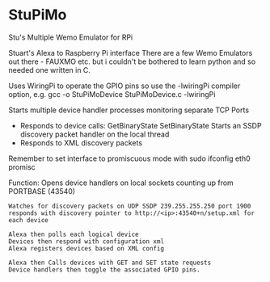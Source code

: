 # StuPiMo
Stu's Multiple Wemo Emulator for RPi

Stuart's Alexa to Raspberry Pi interface 
There are a few Wemo Emulators out there - FAUXMO etc. but i couldn't be bothered
to learn python and so needed one written in C.

Uses WiringPi to operate the GPIO pins
so use the -lwiringPi compiler option,
	e.g.  gcc -o StuPiMoDevice StuPiMoDevice.c -lwiringPi

Starts multiple device handler processes monitoring separate TCP Ports
* Responds to device calls:
	GetBinaryState
	SetBinaryState
Starts an SSDP discovery packet handler on the local thread
* Responds to XML discovery packets

Remember to set interface to promiscuous mode with
sudo ifconfig eth0 promisc

Function:
	Opens device handlers on local sockets counting up from PORTBASE (43540)

	Watches for discovery packets on UDP SSDP 239.255.255.250 port 1900
	responds with discovery pointer to http://<ip>:43540+n/setup.xml for each device

	Alexa then polls each logical device
	Devices then respond with configuration xml
	Alexa registers devices based on XML config

	Alexa then Calls devices with GET and SET state requests
	Device handlers then toggle the associated GPIO pins.
